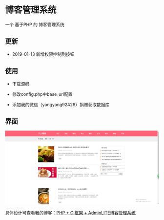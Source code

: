 # 博客管理系统

一个 基于PHP 的 博客管理系统

## 更新

- 2019-01-13 新增权限控制到按钮

## 使用

- 下载源码

- 修改config.php中base_url配置

- 添加我的微信（yangyang92428）捐赠获取数据库

## 界面

![图一](screenshot/1.png)

具体设计可查看我的博客：[PHP + CI框架 + AdminLITE博客管理系统](https://www.cnblogs.com/yang-2018/p/11584974.html)
